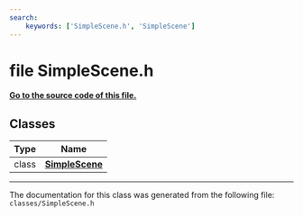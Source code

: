 ```yaml
---
search:
    keywords: ['SimpleScene.h', 'SimpleScene']
---
```


# file SimpleScene.h

**[Go to the source code of this file.](_simple_scene_8h_source.md)**
## Classes

|Type|Name|
|-----|-----|
|class|[**SimpleScene**](class_simple_scene.md)|




----------------------------------------
The documentation for this class was generated from the following file: `classes/SimpleScene.h`
